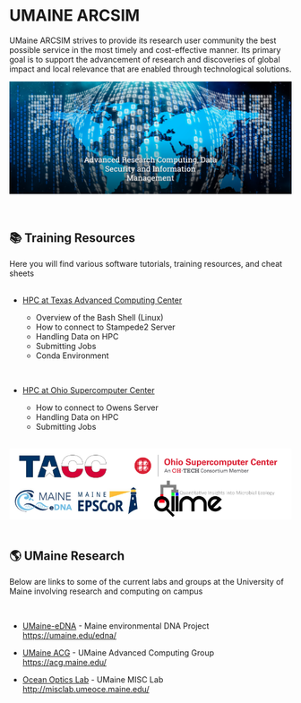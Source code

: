# UMAINE ARCSIM


UMaine ARCSIM strives to provide its research user community the best possible service in the most timely and cost-effective manner. Its primary goal is to support the advancement of research and discoveries of global impact and local relevance that are enabled through technological solutions.


![arcsim](https://github.com/umaine-research/.github/blob/main/arcsim.png)

<br />

## 📚 Training Resources

Here you will find various software tutorials, training resources, and cheat sheets 
<br>
<br>

- [HPC at Texas Advanced Computing Center](https://github.com/umaine-research/TACC_Training/wiki)

  - Overview of the Bash Shell (Linux)
  - How to connect to Stampede2 Server
  - Handling Data on HPC
  - Submitting Jobs
  - Conda Environment
<br>

- [HPC at Ohio Supercomputer Center](https://github.com/umaine-research/OSC_Training/wiki)

  - How to connect to Owens Server
  - Handling Data on HPC
  - Submitting Jobs


<br>

<img src="https://github.com/umaine-research/TACC_Training/blob/main/logos.png">

<br/>
<br>

## 🌎  UMaine Research

Below are links to some of the current labs and groups at the University of Maine involving research and computing on campus

<br />

 - [UMaine-eDNA](https://github.com/Maine-eDNA) - Maine environmental DNA Project https://umaine.edu/edna/

 - [UMaine ACG](https://github.com/UMaineACG) - UMaine Advanced Computing Group https://acg.maine.edu/

 - [Ocean Optics Lab](https://github.com/OceanOptics) - UMaine MISC Lab http://misclab.umeoce.maine.edu/









